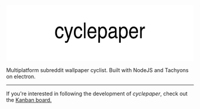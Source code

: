 <p align="center">
<a href="#"><img src='public/cyclepaper.png' height='150'></a>
</p>

Multiplatform subreddit wallpaper cyclist. Built with NodeJS and Tachyons on electron.

***

If you're interested in following the development of *cyclepaper*, check out the [Kanban board.](https://github.com/jaruserickson/cyclepaper/projects/1)